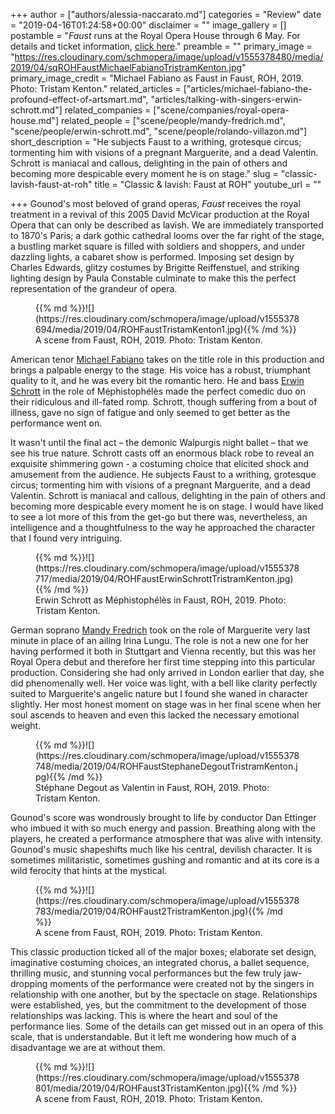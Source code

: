 +++
author = ["authors/alessia-naccarato.md"]
categories = "Review"
date = "2019-04-16T01:24:58+00:00"
disclaimer = ""
image_gallery = []
postamble = "_Faust_ runs at the Royal Opera House through 6 May. For details and ticket information, [click here](https://www.roh.org.uk/productions/faust-by-david-mcvicar)."
preamble = ""
primary_image = "https://res.cloudinary.com/schmopera/image/upload/v1555378480/media/2019/04/sqROHFaustMichaelFabianoTristramKenton.jpg"
primary_image_credit = "Michael Fabiano as Faust in Faust, ROH, 2019. Photo: Tristam Kenton."
related_articles = ["articles/michael-fabiano-the-profound-effect-of-artsmart.md", "articles/talking-with-singers-erwin-schrott.md"]
related_companies = ["scene/companies/royal-opera-house.md"]
related_people = ["scene/people/mandy-fredrich.md", "scene/people/erwin-schrott.md", "scene/people/rolando-villazon.md"]
short_description = "He subjects Faust to a writhing, grotesque circus; tormenting him with visions of a pregnant Marguerite, and a dead Valentin. Schrott is maniacal and callous, delighting in the pain of others and becoming more despicable every moment he is on stage."
slug = "classic-lavish-faust-at-roh"
title = "Classic & lavish: Faust at ROH"
youtube_url = ""

+++
Gounod's most beloved of grand operas, _Faust_ receives the royal treatment in a revival of this 2005 David McVicar production at the Royal Opera that can only be described as lavish. We are immediately transported to 1870's Paris; a dark gothic cathedral looms over the far right of the stage, a bustling market square is filled with soldiers and shoppers, and under dazzling lights, a cabaret show is performed. Imposing set design by Charles Edwards, glitzy costumes by Brigitte Reiffenstuel, and striking lighting design by Paula Constable culminate to make this the perfect representation of the grandeur of opera.

<figure data-type="image">{{% md %}}![](https://res.cloudinary.com/schmopera/image/upload/v1555378694/media/2019/04/ROHFaustTristamKenton1.jpg){{% /md %}}

<figcaption>A scene from Faust, ROH, 2019. Photo: Tristam Kenton.</figcaption>

</figure>

American tenor [Michael Fabiano](/scene/people/michael-fabiano/) takes on the title role in this production and brings a palpable energy to the stage. His voice has a robust, triumphant quality to it, and he was every bit the romantic hero. He and bass [Erwin Schrott](/talking-with-singers-erwin-schrott/) in the role of Méphistophélès made the perfect comedic duo on their ridiculous and ill-fated romp. Schrott, though suffering from a bout of illness, gave no sign of fatigue and only seemed to get better as the performance went on. 

It wasn't until the final act – the demonic Walpurgis night ballet – that we see his true nature. Schrott casts off an enormous black robe to reveal an exquisite shimmering gown - a costuming choice that elicited shock and amusement from the audience. He subjects Faust to a writhing, grotesque circus; tormenting him with visions of a pregnant Marguerite, and a dead Valentin. Schrott is maniacal and callous, delighting in the pain of others and becoming more despicable every moment he is on stage. I would have liked to see a lot more of this from the get-go but there was, nevertheless, an intelligence and a thoughtfulness to the way he approached the character that I found very intriguing.

<figure data-type="image">{{% md %}}![](https://res.cloudinary.com/schmopera/image/upload/v1555378717/media/2019/04/ROHFaustErwinSchrottTristramKenton.jpg){{% /md %}}

<figcaption>Erwin Schrott as Méphistophélès in Faust, ROH, 2019. Photo: Tristam Kenton.</figcaption>

</figure>

German soprano [Mandy Fredrich](/scene/people/mandy-fredrich/) took on the role of Marguerite very last minute in place of an ailing Irina Lungu. The role is not a new one for her having performed it both in Stuttgart and Vienna recently, but this was her Royal Opera debut and therefore her first time stepping into this particular production. Considering she had only arrived in London earlier that day, she did phenomenally well. Her voice was light, with a bell like clarity perfectly suited to Marguerite's angelic nature but I found she waned in character slightly. Her most honest moment on stage was in her final scene when her soul ascends to heaven and even this lacked the necessary emotional weight.

<figure data-type="image">{{% md %}}![](https://res.cloudinary.com/schmopera/image/upload/v1555378748/media/2019/04/ROHFaustStephaneDegoutTristramKenton.jpg){{% /md %}}

<figcaption>Stéphane Degout as Valentin in Faust, ROH, 2019. Photo: Tristam Kenton.</figcaption>

</figure>

Gounod's score was wondrously brought to life by conductor Dan Ettinger who imbued it with so much energy and passion. Breathing along with the players, he created a performance atmosphere that was alive with intensity. Gounod's music shapeshifts much like his central, devilish character. It is sometimes militaristic, sometimes gushing and romantic and at its core is a wild ferocity that hints at the mystical.

<figure data-type="image">{{% md %}}![](https://res.cloudinary.com/schmopera/image/upload/v1555378783/media/2019/04/ROHFaust2TristramKenton.jpg){{% /md %}}

<figcaption>A scene from Faust, ROH, 2019. Photo: Tristam Kenton.</figcaption>

</figure>

This classic production ticked all of the major boxes; elaborate set design, imaginative costuming choices, an integrated chorus, a ballet sequence, thrilling music, and stunning vocal performances but the few truly jaw-dropping moments of the performance were created not by the singers in relationship with one another, but by the spectacle on stage. Relationships were established, yes, but the commitment to the development of those relationships was lacking. This is where the heart and soul of the performance lies. Some of the details can get missed out in an opera of this scale, that is understandable. But it left me wondering how much of a disadvantage we are at without them.

<figure data-type="image">{{% md %}}![](https://res.cloudinary.com/schmopera/image/upload/v1555378801/media/2019/04/ROHFaust3TristamKenton.jpg){{% /md %}}

<figcaption>A scene from Faust, ROH, 2019. Photo: Tristam Kenton.</figcaption>

</figure>